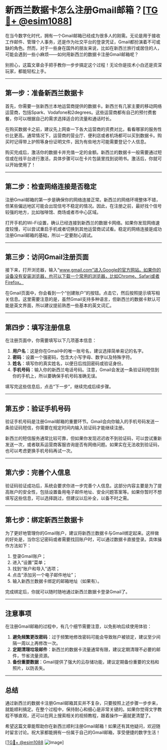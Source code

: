 # 新西兰数据卡怎么注册Gmail邮箱？[[TG💪+ @esim1088](https://t.me/s/esim1088)]

在当今数字化时代，拥有一个Gmail邮箱已经成为很多人的刚需。无论是用于接收工作邮件、管理个人事务，还是作为社交平台的登录凭证，Gmail都扮演着不可或缺的角色。然而，对于一些身在国外的朋友来说，比如在新西兰旅行或居住的人，可能会遇到一些小麻烦——如何用新西兰的数据卡注册Gmail邮箱呢？

别担心，这篇文章会手把手教你一步步搞定这个过程！无论你是技术小白还是资深玩家，都能轻松上手。

---

## 第一步：准备新西兰数据卡

首先，你需要一张新西兰本地运营商提供的数据卡。新西兰有几家主要的移动网络运营商，包括Spark、Vodafone和2degrees。这些运营商都有自己的预付费套餐，你可以根据自己的需求选择适合的流量和通话时长。

在购买数据卡之前，建议先上网查一下各大运营商的资费对比，看看哪家的服务性价比更高。通常情况下，运营商的营业厅、便利店或者机场都可以买到数据卡。购买时记得带上护照等身份证明文件，因为有些地方可能需要登记个人信息。

购买完成后，激活你的数据卡并充值一定的金额。新西兰的数据卡一般需要通过短信或在线平台进行激活，具体步骤可以在卡片包装里找到说明书。激活后，你就可以开始使用了！

---

## 第二步：检查网络连接是否稳定

注册Gmail邮箱的第一步是确保你的网络连接正常。新西兰的网络环境整体不错，但某些偏远地区可能会出现信号不稳定的情况。因此，在注册之前，最好找个信号较强的地方，比如咖啡馆、商场或者市中心区域。

打开手机的Wi-Fi设置，确认已经连接到新西兰的数据卡网络。如果你发现网络速度较慢，可以尝试重启手机或者切换到其他运营商试试看。稳定的网络连接是成功注册Gmail邮箱的基础，所以一定要耐心调试。

---

## 第三步：访问Gmail注册页面

接下来，打开浏览器，输入“www.gmail.com”进入Google的官方网站。如果你的设备没有安装浏览器，也可以下载一个常用的浏览器，比如Chrome、Safari或者Firefox。

在Gmail页面中，你会看到一个“创建账户”的按钮。点击它，然后按照提示填写相关信息。这里需要注意的是，虽然Gmail支持多种语言，但新西兰的数据卡默认可能是英文界面，所以建议提前熟悉一些基本的英文词汇。

---

## 第四步：填写注册信息

在注册页面中，你需要填写以下几项基本信息：

1. **用户名**：这是你在Gmail中的唯一账号名，建议选择简单易记的名字。
2. **密码**：设置一个强密码，包含大小写字母、数字以及特殊字符。
3. **姓名**：填写你的真实姓名，以便日后找回密码或验证身份。
4. **手机号码**：输入你的新西兰电话号码。注意，Gmail会发送一条验证码短信到你的手机上，所以要确保手机号码准确无误。

填写完这些信息后，点击“下一步”，继续完成后续步骤。

---

## 第五步：验证手机号码

验证手机号码是注册Gmail邮箱的重要环节。Gmail会向你输入的手机号码发送一条验证码短信，你需要在规定时间内输入验证码才能继续注册。

新西兰的短信服务通常比较可靠，但如果你发现迟迟收不到验证码，可以尝试重新发送一次，或者联系运营商客服咨询是否有网络问题。如果实在无法收到验证码，也可以考虑更换手机号码再试一次。

---

## 第六步：完善个人信息

验证码验证成功后，系统会要求你进一步完善个人信息。这部分内容主要是为了提高账户的安全性，包括设置备用电子邮件地址、安全问题答案等。如果你暂时不想填写这些信息，可以选择跳过，但建议以后补全，以备不时之需。

---

## 第七步：绑定新西兰数据卡

为了更好地管理你的Gmail账户，建议将新西兰数据卡与Gmail绑定起来。这样做的好处是，当你忘记密码或者需要找回账户时，可以通过数据卡直接登录。具体操作方法如下：

1. 登录Gmail账户；
2. 进入“设置”菜单；
3. 找到“账户和导入”选项；
4. 点击“添加另一个电子邮件地址”；
5. 输入新西兰数据卡绑定的邮箱地址（如果有）。

完成绑定后，你就可以随时随地通过新西兰数据卡登录Gmail了。

---

## 注意事项

在注册Gmail邮箱的过程中，有几个细节需要注意，以免影响后续使用体验：

1. **避免频繁更改密码**：过于频繁地修改密码可能会导致账户被锁定，建议至少间隔一周以上再修改一次。
2. **定期清理垃圾邮件**：新西兰的数据卡流量通常有限，建议定期清理不必要的邮件，节省流量资源。
3. **备份重要数据**：Gmail提供了强大的云存储功能，建议定期备份重要的文档和照片，以防丢失。

---

## 总结

通过新西兰的数据卡注册Gmail邮箱其实并不复杂，只要按照上述步骤一步步来，就能顺利搞定。在整个过程中，保持耐心和细心是非常关键的。如果你觉得文字教程不够直观，还可以在网上搜索相关的视频教程，跟着操作一遍就更清楚了。

希望这篇文章能帮助你在新西兰顺利注册Gmail邮箱！如果还有其他疑问，欢迎随时留言讨论。祝大家都能拥有一份属于自己的Gmail邮箱，享受便捷的数字生活！

[[TG💪+ @esim1088](https://t.me/s/esim1088) ![Image](https://i.postimg.cc/4NQfJmqS/Snipaste-2025-05-13-00-14-12.png)]